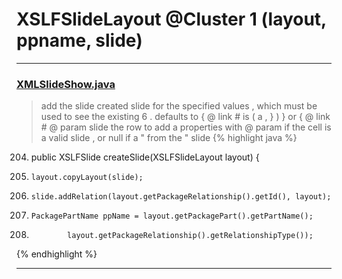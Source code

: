 # XSLFSlideLayout @Cluster 1 (layout, ppname, slide)

***

### [XMLSlideShow.java](https://searchcode.com/codesearch/view/97406883/)
> add the slide created slide for the specified values , which must be used to see the existing 6 . defaults to { @ link # is ( a , } ) } or { @ link # @ param slide the row to add a properties with @ param if the cell is a valid slide , or null if a " from the " slide 
{% highlight java %}
204. public XSLFSlide createSlide(XSLFSlideLayout layout) {
223.     layout.copyLayout(slide);
224.     slide.addRelation(layout.getPackageRelationship().getId(), layout);
226.     PackagePartName ppName = layout.getPackagePart().getPartName();
228.             layout.getPackageRelationship().getRelationshipType());
{% endhighlight %}

***

